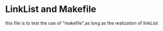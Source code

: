 # LinkList and Makefile

this file is to test the use of "makefile",as long as the realization of linkList
